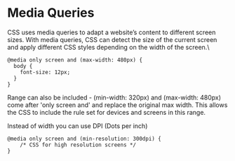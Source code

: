 # Media Queries

CSS uses media queries to adapt a website’s content to different screen sizes. With media queries, CSS can detect the size of the current screen and apply different CSS styles depending on the width of the screen.\

```text
@media only screen and (max-width: 480px) {
  body {
    font-size: 12px;
  }
}
```

Range can also be included - \(min-width: 320px\) and \(max-width: 480px\) come after 'only screen and' and replace the original max width. This allows the CSS to include the rule set for devices and screens in this range.

Instead of width you can use DPI \(Dots per inch\)

```text
@media only screen and (min-resolution: 300dpi) {
    /* CSS for high resolution screens */
}
```

